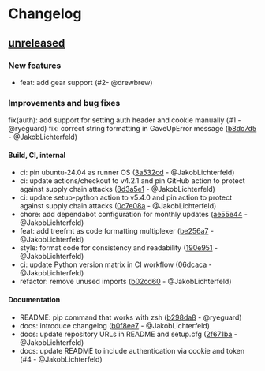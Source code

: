 # Changelog

## [unreleased]

### New features

- feat: add gear support (#2- @drewbrew)

### Improvements and bug fixes

fix(auth): add support for setting auth header and cookie manually (#1 - @ryeguard)
fix: correct string formatting in GaveUpError message ([b8dc7d5](https://github.com/garminexport/garminexport/commit/b8dc7d534ccddf85856736decde6734f6c177de6) - @JakobLichterfeld)

#### Build, CI, internal

- ci: pin ubuntu-24.04 as runner OS ([3a532cd](https://github.com/garminexport/garminexport/commit/3a532cd68c373f97e88dfdce8ead883f9bbe1860) - @JakobLichterfeld)
- ci: update actions/checkout to v4.2.1 and pin GitHub action to protect against supply chain attacks ([8d3a5e1](https://github.com/garminexport/garminexport/commit/8d3a5e1f25256089c9758649294c209325f002fb) - @JakobLichterfeld)
- ci: update setup-python action to v5.4.0 and pin action to protect against supply chain attacks ([0c7e08a](https://github.com/garminexport/garminexport/commit/0c7e08aa0cf6fad493ce0237e8d52d53aa5b0a78) - @JakobLichterfeld)
- chore: add dependabot configuration for monthly updates ([ae55e44](https://github.com/garminexport/garminexport/commit/ae55e44efc055669ee850e3ea1577a4cee5db640) - @JakobLichterfeld)
- feat: add treefmt as code formatting multiplexer ([be256a7](https://github.com/garminexport/garminexport/commit/be256a7366558061df6519795c78f684f46d7bee) - @JakobLichterfeld)
- style: format code for consistency and readability ([190e951](https://github.com/garminexport/garminexport/commit/190e95136b3f6f5038a0fde025ae1f0addbad603) - @JakobLichterfeld)
- ci: update Python version matrix in CI workflow ([06dcaca](https://github.com/garminexport/garminexport/commit/06dcaca35df0a88adc4b74a4304b8b6c0a69c4bf) - @JakobLichterfeld)
- refactor: remove unused imports ([b02cd60](https://github.com/garminexport/garminexport/commit/b02cd608a8dcc781e40fb9052bd1be46b552b02b) - @JakobLichterfeld)

#### Documentation

- README: pip command that works with zsh ([b298da8](https://github.com/garminexport/garminexport/commit/b298da80de77faf1d94c88213d39fb53e2a4938e) - @ryeguard)
- docs: introduce changelog ([b0f8ee7](https://github.com/garminexport/garminexport/commit/b0f8ee7ff0706a5b40fedd7b2796ebfb50d83199) - @JakobLichterfeld)
- docs: update repository URLs in README and setup.cfg ([2f671ba](https://github.com/garminexport/garminexport/commit/2f671ba8d13cf47313fed74848f54006feed2939) - @JakobLichterfeld)
- docs: update README to include authentication via cookie and token (#4 - @JakobLichterfeld)

[unreleased]: https://github.com/garminexport/garminexport/compare/v0.5.0...HEAD
